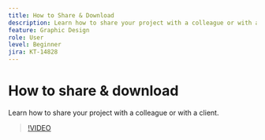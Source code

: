 ```yaml
---
title: How to Share & Download
description: Learn how to share your project with a colleague or with a client
feature: Graphic Design 
role: User
level: Beginner
jira: KT-14828
---
```

# How to share & download

Learn how to share your project with a colleague or with a client.

>[!VIDEO](https://video.tv.adobe.com/v/3426936?quality=12&learn=on&hidetitle=true)
